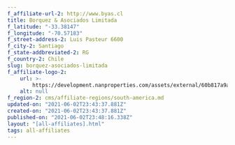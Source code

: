 ```yaml
---
f_affiliate-url-2: http://www.byas.cl
title: Borquez & Asociados Limitada
f_latitude: "-33.38147"
f_longitude: "-70.57183"
f_street-address-2: Luis Pasteur 6600­
f_city-2: Santiago­
f_state-addbreviated-2: RG­
f_country-2: Chile
slug: borquez-asociados-limitada
f_affiliate-logo-2:
    url: >-
        https://development.nanproperties.com/assets/external/60b817a9a31e1166b494baea_6081e55f0d0491449f2b7fb8_60785a3d9498d2669cf14ee2_logo_byas2525252bchristies-vertical.jpeg
    alt: null
f_region-2: cms/affiliate-regions/south-america.md
updated-on: "2021-06-02T23:43:37.881Z"
created-on: "2021-06-02T23:43:37.881Z"
published-on: "2021-06-02T23:48:16.338Z"
layout: "[all-affiliates].html"
tags: all-affiliates
---
```


